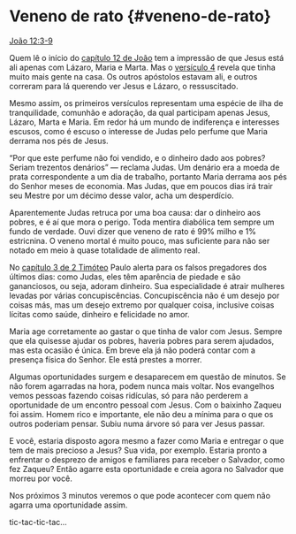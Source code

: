 # Veneno de rato {#veneno-de-rato}

[João 12:3-9](http://bibliaonline.com.br/acf/jo/12/3-9)

Quem lê o início do [capítulo 12 de João](http://bibliaonline.com.br/acf/jo/12) tem a impressão de que Jesus está ali apenas com Lázaro, Maria e Marta. Mas o [versículo 4](http://bibliaonline.com.br/acf/jo/12/4) revela que tinha muito mais gente na casa. Os outros apóstolos estavam ali, e outros correram para lá querendo ver Jesus e Lázaro, o ressuscitado.

Mesmo assim, os primeiros versículos representam uma espécie de ilha de tranquilidade, comunhão e adoração, da qual participam apenas Jesus, Lázaro, Marta e Maria. Em redor há um mundo de indiferença e interesses escusos, como é escuso o interesse de Judas pelo perfume que Maria derrama nos pés de Jesus.

“Por que este perfume não foi vendido, e o dinheiro dado aos pobres? Seriam trezentos denários” — reclama Judas. Um denário era a moeda de prata correspondente a um dia de trabalho, portanto Maria derrama aos pés do Senhor meses de economia. Mas Judas, que em poucos dias irá trair seu Mestre por um décimo desse valor, acha um desperdício.

Aparentemente Judas retruca por uma boa causa: dar o dinheiro aos pobres, e é aí que mora o perigo. Toda mentira diabólica tem sempre um fundo de verdade. Ouvi dizer que veneno de rato é 99% milho e 1% estricnina. O veneno mortal é muito pouco, mas suficiente para não ser notado em meio à quase totalidade de alimento real.

No [capítulo 3 de 2 Timóteo](http://bibliaonline.com.br/acf/2tm/3) Paulo alerta para os falsos pregadores dos últimos dias: como Judas, eles têm aparência de piedade e são gananciosos, ou seja, adoram dinheiro. Sua especialidade é atrair mulheres levadas por várias concupiscências. Concupiscência não é um desejo por coisas más, mas um desejo extremo por qualquer coisa, inclusive coisas lícitas como saúde, dinheiro e felicidade no amor.

Maria age corretamente ao gastar o que tinha de valor com Jesus. Sempre que ela quisesse ajudar os pobres, haveria pobres para serem ajudados, mas esta ocasião é única. Em breve ela já não poderá contar com a presença física do Senhor. Ele está prestes a morrer.

Algumas oportunidades surgem e desaparecem em questão de minutos. Se não forem agarradas na hora, podem nunca mais voltar. Nos evangelhos vemos pessoas fazendo coisas ridículas, só para não perderem a oportunidade de um encontro pessoal com Jesus. Com o baixinho Zaqueu foi assim. Homem rico e importante, ele não deu a mínima para o que os outros poderiam pensar. Subiu numa árvore só para ver Jesus passar.

E você, estaria disposto agora mesmo a fazer como Maria e entregar o que tem de mais precioso a Jesus? Sua vida, por exemplo. Estaria pronto a enfrentar o desprezo de amigos e familiares para receber o Salvador, como fez Zaqueu? Então agarre esta oportunidade e creia agora no Salvador que morreu por você.

Nos próximos 3 minutos veremos o que pode acontecer com quem não agarra uma oportunidade assim.

tic-tac-tic-tac...